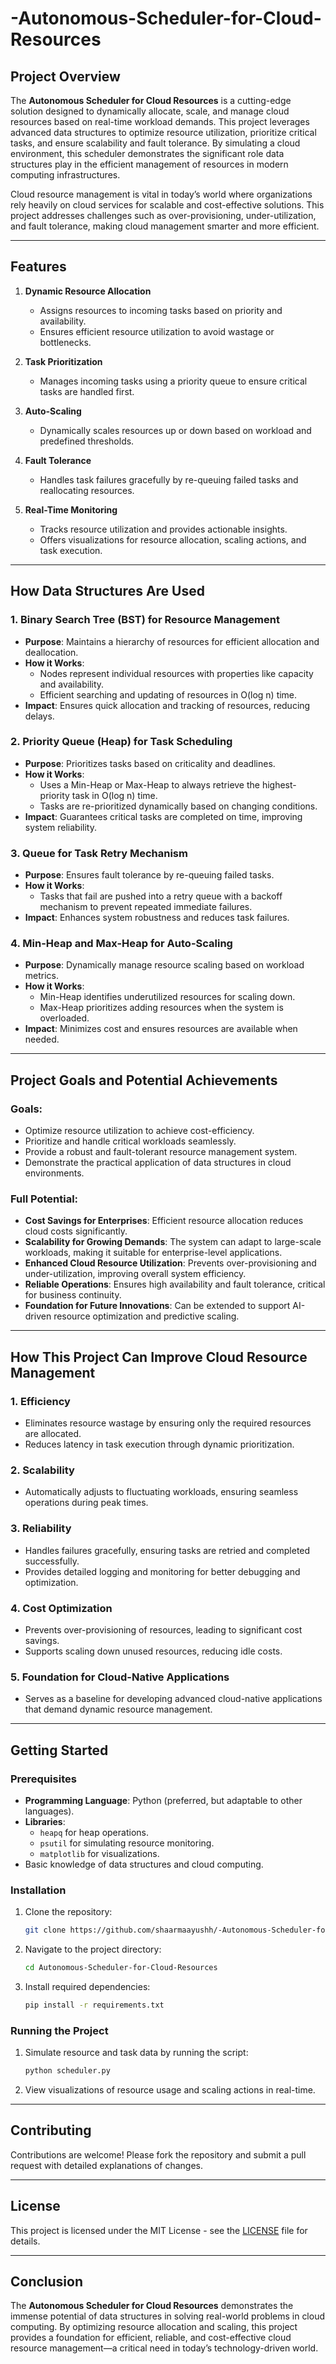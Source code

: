 # -Autonomous-Scheduler-for-Cloud-Resources


## Project Overview

The **Autonomous Scheduler for Cloud Resources** is a cutting-edge solution designed to dynamically allocate, scale, and manage cloud resources based on real-time workload demands. This project leverages advanced data structures to optimize resource utilization, prioritize critical tasks, and ensure scalability and fault tolerance. By simulating a cloud environment, this scheduler demonstrates the significant role data structures play in the efficient management of resources in modern computing infrastructures.

Cloud resource management is vital in today’s world where organizations rely heavily on cloud services for scalable and cost-effective solutions. This project addresses challenges such as over-provisioning, under-utilization, and fault tolerance, making cloud management smarter and more efficient.

---

## Features

1. **Dynamic Resource Allocation**
   - Assigns resources to incoming tasks based on priority and availability.
   - Ensures efficient resource utilization to avoid wastage or bottlenecks.

2. **Task Prioritization**
   - Manages incoming tasks using a priority queue to ensure critical tasks are handled first.

3. **Auto-Scaling**
   - Dynamically scales resources up or down based on workload and predefined thresholds.

4. **Fault Tolerance**
   - Handles task failures gracefully by re-queuing failed tasks and reallocating resources.

5. **Real-Time Monitoring**
   - Tracks resource utilization and provides actionable insights.
   - Offers visualizations for resource allocation, scaling actions, and task execution.

---

## How Data Structures Are Used

### 1. **Binary Search Tree (BST)** for Resource Management
   - **Purpose**: Maintains a hierarchy of resources for efficient allocation and deallocation.
   - **How it Works**:
     - Nodes represent individual resources with properties like capacity and availability.
     - Efficient searching and updating of resources in O(log n) time.
   - **Impact**: Ensures quick allocation and tracking of resources, reducing delays.

### 2. **Priority Queue (Heap)** for Task Scheduling
   - **Purpose**: Prioritizes tasks based on criticality and deadlines.
   - **How it Works**:
     - Uses a Min-Heap or Max-Heap to always retrieve the highest-priority task in O(log n) time.
     - Tasks are re-prioritized dynamically based on changing conditions.
   - **Impact**: Guarantees critical tasks are completed on time, improving system reliability.

### 3. **Queue** for Task Retry Mechanism
   - **Purpose**: Ensures fault tolerance by re-queuing failed tasks.
   - **How it Works**:
     - Tasks that fail are pushed into a retry queue with a backoff mechanism to prevent repeated immediate failures.
   - **Impact**: Enhances system robustness and reduces task failures.

### 4. **Min-Heap and Max-Heap** for Auto-Scaling
   - **Purpose**: Dynamically manage resource scaling based on workload metrics.
   - **How it Works**:
     - Min-Heap identifies underutilized resources for scaling down.
     - Max-Heap prioritizes adding resources when the system is overloaded.
   - **Impact**: Minimizes cost and ensures resources are available when needed.

---

## Project Goals and Potential Achievements

### Goals:
- Optimize resource utilization to achieve cost-efficiency.
- Prioritize and handle critical workloads seamlessly.
- Provide a robust and fault-tolerant resource management system.
- Demonstrate the practical application of data structures in cloud environments.

### Full Potential:
- **Cost Savings for Enterprises**: Efficient resource allocation reduces cloud costs significantly.
- **Scalability for Growing Demands**: The system can adapt to large-scale workloads, making it suitable for enterprise-level applications.
- **Enhanced Cloud Resource Utilization**: Prevents over-provisioning and under-utilization, improving overall system efficiency.
- **Reliable Operations**: Ensures high availability and fault tolerance, critical for business continuity.
- **Foundation for Future Innovations**: Can be extended to support AI-driven resource optimization and predictive scaling.

---

## How This Project Can Improve Cloud Resource Management

### 1. **Efficiency**
- Eliminates resource wastage by ensuring only the required resources are allocated.
- Reduces latency in task execution through dynamic prioritization.

### 2. **Scalability**
- Automatically adjusts to fluctuating workloads, ensuring seamless operations during peak times.

### 3. **Reliability**
- Handles failures gracefully, ensuring tasks are retried and completed successfully.
- Provides detailed logging and monitoring for better debugging and optimization.

### 4. **Cost Optimization**
- Prevents over-provisioning of resources, leading to significant cost savings.
- Supports scaling down unused resources, reducing idle costs.

### 5. **Foundation for Cloud-Native Applications**
- Serves as a baseline for developing advanced cloud-native applications that demand dynamic resource management.

---

## Getting Started

### Prerequisites
- **Programming Language**: Python (preferred, but adaptable to other languages).
- **Libraries**:
  - `heapq` for heap operations.
  - `psutil` for simulating resource monitoring.
  - `matplotlib` for visualizations.
- Basic knowledge of data structures and cloud computing.

### Installation
1. Clone the repository:
   ```bash
   git clone https://github.com/shaarmaayushh/-Autonomous-Scheduler-for-Cloud-Resources.git
   ```
2. Navigate to the project directory:
   ```bash
   cd Autonomous-Scheduler-for-Cloud-Resources
   ```
3. Install required dependencies:
   ```bash
   pip install -r requirements.txt
   ```

### Running the Project
1. Simulate resource and task data by running the script:
   ```bash
   python scheduler.py
   ```
2. View visualizations of resource usage and scaling actions in real-time.

---

## Contributing
Contributions are welcome! Please fork the repository and submit a pull request with detailed explanations of changes.

---

## License
This project is licensed under the MIT License - see the [LICENSE](LICENSE) file for details.

---

## Conclusion
The **Autonomous Scheduler for Cloud Resources** demonstrates the immense potential of data structures in solving real-world problems in cloud computing. By optimizing resource allocation and scaling, this project provides a foundation for efficient, reliable, and cost-effective cloud resource management—a critical need in today’s technology-driven world.

